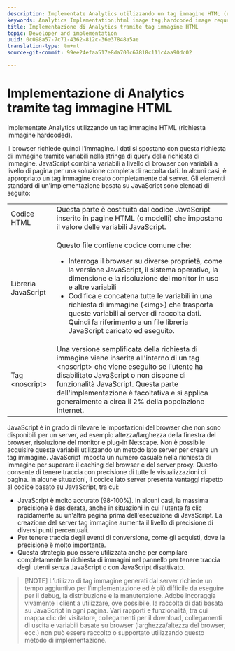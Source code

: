```yaml
---
description: Implementate Analytics utilizzando un tag immagine HTML (richiesta immagine hardcoded).
keywords: Analytics Implementation;html image tag;hardcoded image request
title: Implementazione di Analytics tramite tag immagine HTML
topic: Developer and implementation
uuid: 0c098a57-7c71-4362-812c-36e37848a5ae
translation-type: tm+mt
source-git-commit: 99ee24efaa517e8da700c67818c111c4aa90dc02

---
```



# Implementazione di Analytics tramite tag immagine HTML

Implementate Analytics utilizzando un tag immagine HTML (richiesta immagine hardcoded).

Il browser richiede quindi l’immagine. I dati si spostano con questa richiesta di immagine tramite variabili nella stringa di query della richiesta di immagine. JavaScript combina variabili a livello di browser con variabili a livello di pagina per una soluzione completa di raccolta dati. In alcuni casi, è appropriato un tag immagine creato completamente dal server. Gli elementi standard di un'implementazione basata su JavaScript sono elencati di seguito:

<table id="table_20BBE4387F234CF199E6C99741AF265C"> 
 <tbody> 
  <tr> 
   <td> Codice HTML </td> 
   <td> Questa parte è costituita dal codice JavaScript inserito in pagine HTML (o modelli) che impostano il valore delle variabili JavaScript. </td> 
  </tr> 
  <tr> 
   <td> Libreria JavaScript </td> 
   <td> <p>Questo file contiene codice comune che: </p> 
    <ul id="ul_ED50D66F2B2B476E8D9063099995998D"> 
     <li id="li_E88F6F28EC8946469ADCEAFF2F0A4EBA">Interroga il browser su diverse proprietà, come la versione JavaScript, il sistema operativo, la dimensione e la risoluzione del monitor in uso e altre variabili </li> 
     <li id="li_5CEBE37709D943B7921447FA7054A565">Codifica e concatena tutte le variabili in una richiesta di immagine (&lt;img&gt;) che trasporta queste variabili ai server di raccolta dati. Quindi fa riferimento a un file libreria JavaScript caricato ed eseguito. </li> 
    </ul> </td> 
  </tr> 
  <tr> 
   <td> Tag &lt;noscript&gt; </td> 
   <td> Una versione semplificata della richiesta di immagine viene inserita all'interno di un tag &lt;noscript&gt; che viene eseguito se l'utente ha disabilitato JavaScript o non dispone di funzionalità JavaScript. Questa parte dell'implementazione è facoltativa e si applica generalmente a circa il 2% della popolazione Internet. </td> 
  </tr> 
 </tbody> 
</table>

JavaScript è in grado di rilevare le impostazioni del browser che non sono disponibili per un server, ad esempio altezza/larghezza della finestra del browser, risoluzione del monitor e plug-in Netscape. Non è possibile acquisire queste variabili utilizzando un metodo lato server per creare un tag immagine. JavaScript imposta un numero casuale nella richiesta di immagine per superare il caching del browser e del server proxy. Questo consente di tenere traccia con precisione di tutte le visualizzazioni di pagina. In alcune situazioni, il codice lato server presenta vantaggi rispetto al codice basato su JavaScript, tra cui:

* JavaScript è molto accurato (98-100%). In alcuni casi, la massima precisione è desiderata, anche in situazioni in cui l'utente fa clic rapidamente su un'altra pagina prima dell'esecuzione di JavaScript. La creazione del server tag immagine aumenta il livello di precisione di diversi punti percentuali.
* Per tenere traccia degli eventi di conversione, come gli acquisti, dove la precisione è molto importante.
* Questa strategia può essere utilizzata anche per compilare completamente la richiesta di immagini nel pannello <noscript> per tenere traccia degli utenti senza JavaScript o con JavaScript disattivato.

> [!NOTE] L’utilizzo di tag immagine generati dal server richiede un tempo aggiuntivo per l’implementazione ed è più difficile da eseguire per il debug, la distribuzione e la manutenzione. Adobe incoraggia vivamente i client a utilizzare, ove possibile, la raccolta di dati basata su JavaScript in ogni pagina. Vari rapporti e funzionalità, tra cui mappa clic del visitatore, collegamenti per il download, collegamenti di uscita e variabili basate su browser (larghezza/altezza del browser, ecc.) non può essere raccolto o supportato utilizzando questo metodo di implementazione.


